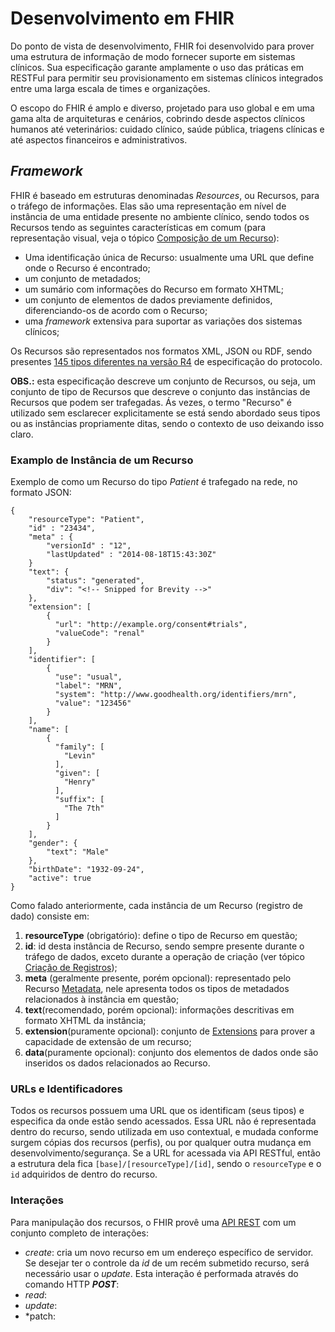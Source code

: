 # Desenvolvimento em FHIR

Do ponto de vista de desenvolvimento, FHIR foi desenvolvido para prover uma estrutura de informação de modo fornecer suporte em sistemas clínicos. Sua especificação garante amplamente o uso das práticas em RESTFul para permitir seu provisionamento em sistemas clínicos integrados entre uma larga escala de times e organizações.

O escopo do FHIR é amplo e diverso, projetado para uso global e em uma gama alta de arquiteturas e cenários, cobrindo desde aspectos clínicos humanos até veterinários: cuidado clínico, saúde pública, triagens clínicas e até aspectos financeiros e administrativos. 

## *Framework*

FHIR é baseado em estruturas denominadas *Resources*, ou Recursos, para o tráfego de informações. Elas são uma representação em nível de instância de uma entidade presente no ambiente clínico, sendo todos os Recursos tendo as seguintes características em comum (para representação visual, veja o tópico [Composição de um Recurso](./Introducao_FHIR#composicao-recurso)):
* Uma identificação única de Recurso: usualmente uma URL que define onde o Recurso é encontrado;
* um conjunto de metadados;
* um sumário com informações do Recurso em formato XHTML;
* um conjunto de elementos de dados previamente definidos, diferenciando-os de acordo com o Recurso;
* uma *framework* extensiva para suportar as variações dos sistemas clínicos;

Os Recursos são representados nos formatos XML, JSON ou RDF, sendo presentes [145 tipos diferentes na versão R4](http://hl7.org/fhir/R4/resourcelist.html) de especificação do protocolo.

**OBS.:** esta especificação descreve um conjunto de Recursos, ou seja, um conjunto de tipo de Recursos que descreve o conjunto das instâncias de Recursos que podem ser trafegadas. Ás vezes, o termo "Recurso" é utilizado sem esclarecer explicitamente se está sendo abordado seus tipos ou as instâncias propriamente ditas, sendo o contexto de uso deixando isso claro. 

### Examplo de Instância de um Recurso

Exemplo de como um Recurso do tipo *Patient* é trafegado na rede, no formato JSON:
```
{
	"resourceType": "Patient",
	"id" : "23434",
	"meta" : {
		"versionId" : "12",
		"lastUpdated" : "2014-08-18T15:43:30Z"
	}
	"text": {
		"status": "generated",
		"div": "<!-- Snipped for Brevity -->"
	},
	"extension": [
		{
		  "url": "http://example.org/consent#trials",
		  "valueCode": "renal"
		}
	],
	"identifier": [
		{
		  "use": "usual",
		  "label": "MRN",
		  "system": "http://www.goodhealth.org/identifiers/mrn",
		  "value": "123456"
		}
	],
	"name": [
		{
		  "family": [
			"Levin"
		  ],
		  "given": [
			"Henry"
		  ],
		  "suffix": [
			"The 7th"
		  ]
		}
	],
	"gender": {
		"text": "Male"
	},
	"birthDate": "1932-09-24",
	"active": true
}
```

Como falado anteriormente, cada instância de um Recurso (registro de dado) consiste em: 
1. **resourceType** (obrigatório): define o tipo de Recurso em questão;
2. **id**: id desta instância de Recurso, sendo sempre presente durante o tráfego de dados, exceto durante a operação de criação (ver tópico [Criação de Registros]());
3. **meta** (geralmente presente, porém opcional): representado pelo Recurso [Metadata](http://hl7.org/fhir/R4/resource.html#meta), nele apresenta todos os tipos de metadados relacionados à instância em questão;
4. **text**(recomendado, porém opcional): informações descritivas em formato XHTML da instância;
5. **extension**(puramente opcional): conjunto de [Extensions](http://hl7.org/fhir/R4/extensibility.html) para prover a capacidade de extensão de um recurso;
6. **data**(puramente opcional): conjunto dos elementos de dados onde são inseridos os dados relacionados ao Recurso.


### URLs e Identificadores
Todos os recursos possuem uma URL que os identificam (seus tipos) e especifica da onde estão sendo acessados. Essa URL não é representada dentro do recurso, sendo utilizada em uso contextual, e mudada conforme surgem cópias dos recursos (perfis), ou por qualquer outra mudança em desenvolvimento/segurança. Se a URL for acessada via API RESTful, então a estrutura dela fica `[base]/[resourceType]/[id]`, sendo o `resourceType` e o `id` adquiridos de dentro do recurso.

### Interações
Para manipulação dos recursos, o FHIR provê uma [API REST](https://hl7.org/fhir/http.html) com um conjunto completo de interações:
* *create*: cria um novo recurso em um endereço específico de servidor. Se desejar ter o controle da *id* de um recém submetido recurso, será necessário usar o *update*. Esta interação é performada através do comando HTTP ***POST***: 
* *read*:
* *update*:
* *patch: 
